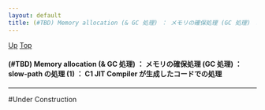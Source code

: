 ```yaml
---
layout: default
title: (#TBD) Memory allocation (& GC 処理) ： メモリの確保処理 (GC 処理) ： slow-path の処理 (1) ： C1 JIT Compiler が生成したコードでの処理
---
```

[Up](nocFDay137.html) [Top](../index.html)

#### (#TBD) Memory allocation (& GC 処理) ： メモリの確保処理 (GC 処理) ： slow-path の処理 (1) ： C1 JIT Compiler が生成したコードでの処理

--- 
#Under Construction






